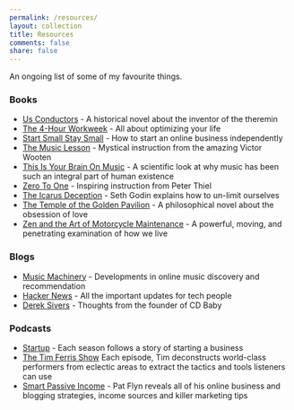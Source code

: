 ```yaml
---
permalink: /resources/
layout: collection
title: Resources
comments: false
share: false
---
```


An ongoing list of some of my favourite things.

### Books
* [Us Conductors](http://usconductors.byseanmichaels.com/) - A historical novel about the inventor of the theremin
* [The 4-Hour Workweek](http://fourhourworkweek.com/) - All about optimizing your life
* [Start Small Stay Small](http://www.startupbook.net/) - How to start an online business independently
* [The Music Lesson](http://themusiclesson.com/) - Mystical instruction from the amazing Victor Wooten
* [This Is Your Brain On Music](http://daniellevitin.com/publicpage/books/this-is-your-brain-on-music/) - A scientific look at why music has been such an integral part of human existence
* [Zero To One](http://zerotoonebook.com/) - Inspiring instruction from Peter Thiel
* [The Icarus Deception](http://www.amazon.com/The-Icarus-Deception-High-Will/dp/1591846072) - Seth Godin explains how to un-limit ourselves
* [The Temple of the Golden Pavilion](http://www.amazon.com/Temple-Golden-Pavilion-Yukio-Mishima/dp/0679752706) - A philosophical novel about the obsession of love
* [Zen and the Art of Motorcycle Maintenance](http://www.amazon.ca/Zen-Art-Motorcycle-Maintenance-Inquiry/dp/0060589469) - A powerful, moving, and penetrating examination of how we live

### Blogs
* [Music Machinery](http://musicmachinery.com/) - Developments in online music discovery and recommendation
* [Hacker News](https://thehackernews.com/) - All the important updates for tech people
* [Derek Sivers](https://sivers.org/blog) - Thoughts from the founder of CD Baby

### Podcasts
* [Startup](https://gimletmedia.com/show/startup/) -  Each season follows a story of starting a business
* [The Tim Ferris Show](http://fourhourworkweek.com/podcast/) Each episode, Tim deconstructs world-class performers from eclectic areas to extract the tactics and tools listeners can use
* [Smart Passive Income](http://www.smartpassiveincome.com/category/podcast/) - Pat Flyn reveals all of his online business and blogging strategies, income sources and killer marketing tips
